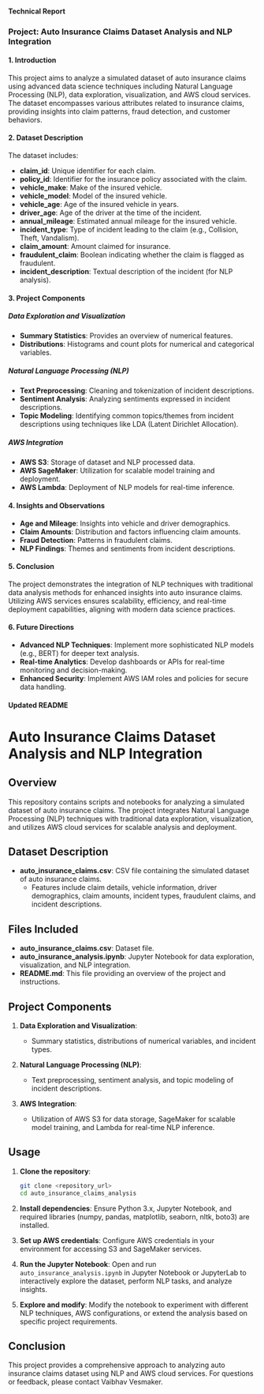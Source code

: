 #### Technical Report

### Project: Auto Insurance Claims Dataset Analysis and NLP Integration

#### 1. Introduction
This project aims to analyze a simulated dataset of auto insurance claims using advanced data science techniques including Natural Language Processing (NLP), data exploration, visualization, and AWS cloud services. The dataset encompasses various attributes related to insurance claims, providing insights into claim patterns, fraud detection, and customer behaviors.

#### 2. Dataset Description
The dataset includes:
- **claim_id**: Unique identifier for each claim.
- **policy_id**: Identifier for the insurance policy associated with the claim.
- **vehicle_make**: Make of the insured vehicle.
- **vehicle_model**: Model of the insured vehicle.
- **vehicle_age**: Age of the insured vehicle in years.
- **driver_age**: Age of the driver at the time of the incident.
- **annual_mileage**: Estimated annual mileage for the insured vehicle.
- **incident_type**: Type of incident leading to the claim (e.g., Collision, Theft, Vandalism).
- **claim_amount**: Amount claimed for insurance.
- **fraudulent_claim**: Boolean indicating whether the claim is flagged as fraudulent.
- **incident_description**: Textual description of the incident (for NLP analysis).

#### 3. Project Components

##### Data Exploration and Visualization
- **Summary Statistics**: Provides an overview of numerical features.
- **Distributions**: Histograms and count plots for numerical and categorical variables.
  
##### Natural Language Processing (NLP)
- **Text Preprocessing**: Cleaning and tokenization of incident descriptions.
- **Sentiment Analysis**: Analyzing sentiments expressed in incident descriptions.
- **Topic Modeling**: Identifying common topics/themes from incident descriptions using techniques like LDA (Latent Dirichlet Allocation).

##### AWS Integration
- **AWS S3**: Storage of dataset and NLP processed data.
- **AWS SageMaker**: Utilization for scalable model training and deployment.
- **AWS Lambda**: Deployment of NLP models for real-time inference.

#### 4. Insights and Observations
- **Age and Mileage**: Insights into vehicle and driver demographics.
- **Claim Amounts**: Distribution and factors influencing claim amounts.
- **Fraud Detection**: Patterns in fraudulent claims.
- **NLP Findings**: Themes and sentiments from incident descriptions.

#### 5. Conclusion
The project demonstrates the integration of NLP techniques with traditional data analysis methods for enhanced insights into auto insurance claims. Utilizing AWS services ensures scalability, efficiency, and real-time deployment capabilities, aligning with modern data science practices.

#### 6. Future Directions
- **Advanced NLP Techniques**: Implement more sophisticated NLP models (e.g., BERT) for deeper text analysis.
- **Real-time Analytics**: Develop dashboards or APIs for real-time monitoring and decision-making.
- **Enhanced Security**: Implement AWS IAM roles and policies for secure data handling.


#### Updated README

# Auto Insurance Claims Dataset Analysis and NLP Integration

## Overview
This repository contains scripts and notebooks for analyzing a simulated dataset of auto insurance claims. The project integrates Natural Language Processing (NLP) techniques with traditional data exploration, visualization, and utilizes AWS cloud services for scalable analysis and deployment.

## Dataset Description
- **auto_insurance_claims.csv**: CSV file containing the simulated dataset of auto insurance claims.
  - Features include claim details, vehicle information, driver demographics, claim amounts, incident types, fraudulent claims, and incident descriptions.

## Files Included
- **auto_insurance_claims.csv**: Dataset file.
- **auto_insurance_analysis.ipynb**: Jupyter Notebook for data exploration, visualization, and NLP integration.
- **README.md**: This file providing an overview of the project and instructions.

## Project Components
1. **Data Exploration and Visualization**:
   - Summary statistics, distributions of numerical variables, and incident types.
   
2. **Natural Language Processing (NLP)**:
   - Text preprocessing, sentiment analysis, and topic modeling of incident descriptions.
   
3. **AWS Integration**:
   - Utilization of AWS S3 for data storage, SageMaker for scalable model training, and Lambda for real-time NLP inference.

## Usage
1. **Clone the repository**:
   ```bash
   git clone <repository_url>
   cd auto_insurance_claims_analysis
   ```

2. **Install dependencies**:
   Ensure Python 3.x, Jupyter Notebook, and required libraries (numpy, pandas, matplotlib, seaborn, nltk, boto3) are installed.

3. **Set up AWS credentials**:
   Configure AWS credentials in your environment for accessing S3 and SageMaker services.

4. **Run the Jupyter Notebook**:
   Open and run `auto_insurance_analysis.ipynb` in Jupyter Notebook or JupyterLab to interactively explore the dataset, perform NLP tasks, and analyze insights.

5. **Explore and modify**:
   Modify the notebook to experiment with different NLP techniques, AWS configurations, or extend the analysis based on specific project requirements.

## Conclusion
This project provides a comprehensive approach to analyzing auto insurance claims dataset using NLP and AWS cloud services. For questions or feedback, please contact Vaibhav Vesmaker.

